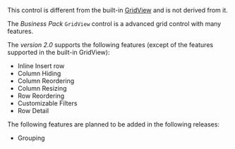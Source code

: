 This control is different from the built-in [GridView](/docs/controls/builtin/GridView/{branch}) and is not derived from it.

The *Business Pack* `GridView` control is a advanced grid control with many features.

The *version 2.0* supports the following features (except of the features supported in the built-in GridView):

* Inline Insert row
* Column Hiding
* Column Reordering
* Column Resizing
* Row Reordering
* Customizable Filters
* Row Detail

The following features are planned to be added in the following releases:

* Grouping
